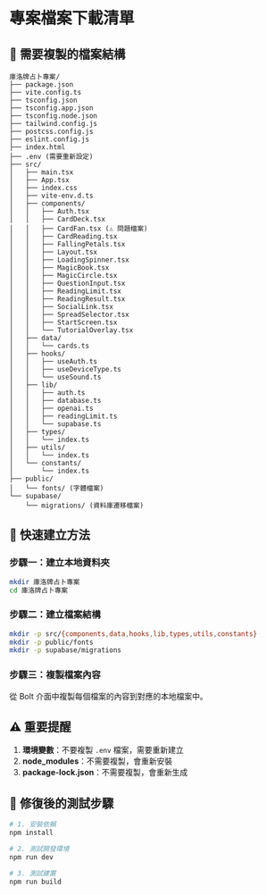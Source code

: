 # 專案檔案下載清單

## 📁 需要複製的檔案結構

```
庫洛牌占卜專案/
├── package.json
├── vite.config.ts
├── tsconfig.json
├── tsconfig.app.json
├── tsconfig.node.json
├── tailwind.config.js
├── postcss.config.js
├── eslint.config.js
├── index.html
├── .env (需要重新設定)
├── src/
│   ├── main.tsx
│   ├── App.tsx
│   ├── index.css
│   ├── vite-env.d.ts
│   ├── components/
│   │   ├── Auth.tsx
│   │   ├── CardDeck.tsx
│   │   ├── CardFan.tsx (⚠️ 問題檔案)
│   │   ├── CardReading.tsx
│   │   ├── FallingPetals.tsx
│   │   ├── Layout.tsx
│   │   ├── LoadingSpinner.tsx
│   │   ├── MagicBook.tsx
│   │   ├── MagicCircle.tsx
│   │   ├── QuestionInput.tsx
│   │   ├── ReadingLimit.tsx
│   │   ├── ReadingResult.tsx
│   │   ├── SocialLink.tsx
│   │   ├── SpreadSelector.tsx
│   │   ├── StartScreen.tsx
│   │   └── TutorialOverlay.tsx
│   ├── data/
│   │   └── cards.ts
│   ├── hooks/
│   │   ├── useAuth.ts
│   │   ├── useDeviceType.ts
│   │   └── useSound.ts
│   ├── lib/
│   │   ├── auth.ts
│   │   ├── database.ts
│   │   ├── openai.ts
│   │   ├── readingLimit.ts
│   │   └── supabase.ts
│   ├── types/
│   │   └── index.ts
│   ├── utils/
│   │   └── index.ts
│   └── constants/
│       └── index.ts
├── public/
│   └── fonts/ (字體檔案)
└── supabase/
    └── migrations/ (資料庫遷移檔案)
```

## 🚀 快速建立方法

### 步驟一：建立本地資料夾
```bash
mkdir 庫洛牌占卜專案
cd 庫洛牌占卜專案
```

### 步驟二：建立檔案結構
```bash
mkdir -p src/{components,data,hooks,lib,types,utils,constants}
mkdir -p public/fonts
mkdir -p supabase/migrations
```

### 步驟三：複製檔案內容
從 Bolt 介面中複製每個檔案的內容到對應的本地檔案中。

## ⚠️ 重要提醒

1. **環境變數**：不要複製 `.env` 檔案，需要重新建立
2. **node_modules**：不需要複製，會重新安裝
3. **package-lock.json**：不需要複製，會重新生成

## 🔧 修復後的測試步驟

```bash
# 1. 安裝依賴
npm install

# 2. 測試開發環境
npm run dev

# 3. 測試建置
npm run build
```